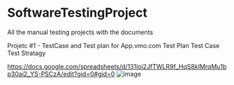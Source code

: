 # SoftwareTestingProject
All the manual testing projects with the documents 


Projetc #1 - TestCase and Test plan for App.vmo.com
Test Plan 
Test Case
Test Stratagy

https://docs.google.com/spreadsheets/d/131ioi2JfTWLR9f_HqS8kIMrqMu1bp30ai2_YS-PSCzA/edit?gid=0#gid=0
![image](https://github.com/user-attachments/assets/2a29aefa-6a29-4d7f-86ba-3ecaca5fc3ae)
